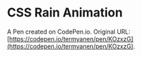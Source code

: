 # CSS Rain Animation 

A Pen created on CodePen.io. Original URL: [https://codepen.io/termyanen/pen/KOzxzG](https://codepen.io/termyanen/pen/KOzxzG).

